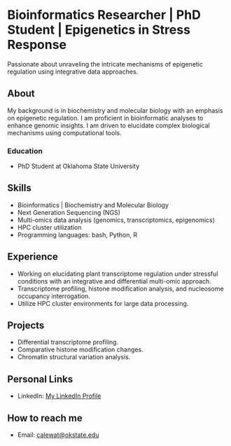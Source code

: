 # Bioinformatics Researcher | PhD Student | Epigenetics in Stress Response

Passionate about unraveling the intricate mechanisms of epigenetic regulation using integrative data approaches. 

## About
My background is in biochemistry and molecular biology with an emphasis on epigenetic regulation. I am proficient in bioinformatic analyses to enhance genomic insights. I am driven to elucidate complex biological mechanisms using computational tools. 

### Education
- PhD Student at Oklahoma State University

## Skills
- Bioinformatics | Biochemistry and Molecular Biology
- Next Generation Sequencing (NGS)
- Multi-omics data analysis (genomics, transcriptomics, epigenomics)
- HPC cluster utilization
- Programming languages: bash, Python, R

## Experience
- Working on elucidating plant transcriptome regulation under stressful conditions with an integrative and differential multi-omic approach.
- Transcriptome profiling, histone modification analysis, and nucleosome occupancy interrogation.
- Utilize HPC cluster environments for large data processing.

## Projects
- Differential transcriptome profiling.
- Comparative histone modification changes.
- Chromatin structural variation analysis.

## Personal Links
- LinkedIn: [My LinkedIn Profile](https://www.linkedin.com/in/caleb-watkins-38b813149/)

## How to reach me
- Email: [calewat@okstate.edu](mailto:calewat@okstate.edu)

<!---
WatkinsCaleb/WatkinsCaleb is a ✨ special ✨ repository because its `README.md` (this file) appears on your GitHub profile.
You can click the Preview link to take a look at your changes.
--->
